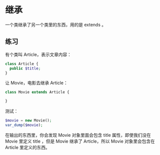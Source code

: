 # 继承

一个类继承了另一个类里的东西，用的是 extends 。

## 练习

有个类叫 Article，表示文章内容：

```php
class Article {
  public $title;
}
```

让 Movie，电影去继承 Article：

```php
class Movie extends Article {

}
```

测试：

```php
$movie = new Movie();
var_dump($movie);
```

在输出的东西里，你会发现 Movie 对象里面会包含 title 属性，即使我们没在 Movie 里定义 title ，但是 Movie 继承了 Article，所以 Movie 对象里会包含在 Article 里定义的东西。

